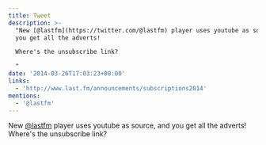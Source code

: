```yaml
---
title: Tweet
description: >-
  "New [@lastfm](https://twitter.com/@lastfm) player uses youtube as source, and
  you get all the adverts! 

  Where's the unsubscribe link?

  "
date: '2014-03-26T17:03:23+00:00'
links:
  - 'http://www.last.fm/announcements/subscriptions2014'
mentions:
  - '@lastfm'
---
```

New [@lastfm](https://twitter.com/@lastfm) player uses youtube as source, and you get all the adverts! 
Where's the unsubscribe link?
